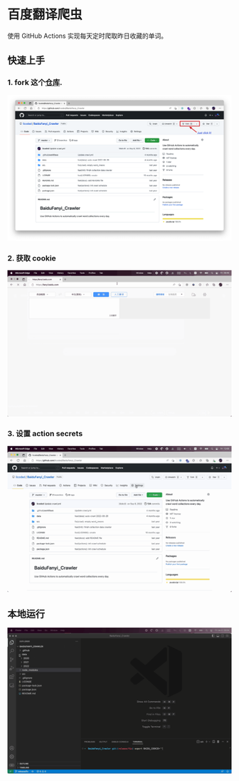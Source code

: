 # 百度翻译爬虫
使用 GitHub Actions 实现每天定时爬取昨日收藏的单词。

## 快速上手

### 1. fork 这个[仓库](https://github.com/licoded/BaiduFanyi_Crawler).

![fork](./assets/images/00.fork.png)

### 2. 获取 cookie

![get_cookie](./assets/gifs/01.get_cookie_cut.gif)

### 3. 设置 action secrets

![set_secrets](./assets/gifs/03.set_secrets_cut.gif)

## 本地运行

![local_run](./assets/gifs/02.local_run_cut.gif)

